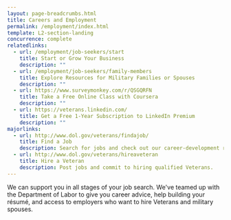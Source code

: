 ```yaml
---
layout: page-breadcrumbs.html
title: Careers and Employment
permalink: /employment/index.html
template: L2-section-landing
concurrence: complete
relatedlinks:
  - url: /employment/job-seekers/start
    title: Start or Grow Your Business
    description: ""
  - url: /employment/job-seekers/family-members
    title: Explore Resources for Military Families or Spouses
    description: ""
  - url: https://www.surveymonkey.com/r/QSGQRFN
    title: Take a Free Online Class with Coursera
    description: ""
  - url: https://veterans.linkedin.com/
    title: Get a Free 1-Year Subscription to LinkedIn Premium
    description: ""
majorlinks:
  - url: http://www.dol.gov/veterans/findajob/
    title: Find a Job
    description: Search for jobs and check out our career-development resources.
  - url: http://www.dol.gov/veterans/hireaveteran
    title: Hire a Veteran
    description: Post jobs and commit to hiring qualified Veterans.
---
```


We can support you in all stages of your job search. We've teamed up with the Department of Labor to give you career advice, help building your résumé, and access to employers who want to hire Veterans and military spouses.
